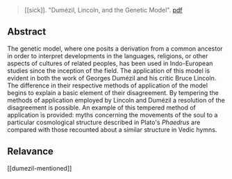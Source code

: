 > [[sick]]. "Dumézil, Lincoln, and the Genetic Model". [pdf](a/d-sick1998.pdf)

## Abstract
The genetic model, where one posits a derivation from a common ancestor in order to interpret developments in the languages, religions, or other aspects of cultures of related peoples, has been used in Indo-European studies since the inception of the field. The application of this model is evident in both the work of Georges Dumézil and his critic Bruce Lincoln. The difference in their respective methods of application of the model begins to explain a basic element of their disagreement. By tempering the methods of application employed by Lincoln and Dumézil a resolution of the disagreement is possible. An example of this tempered method of application is provided: myths concerning the movements of the soul to a particular cosmological structure described in Plato's *Phaedrus* are compared with those recounted about a similar structure in Vedic hymns.

## Relavance
[[dumezil-mentioned]]